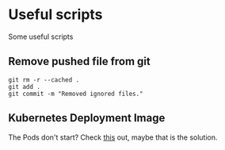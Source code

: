 # Useful scripts
Some useful scripts

## Remove pushed file from git
```
git rm -r --cached .
git add .
git commit -m "Removed ignored files."
```

## Kubernetes Deployment Image
The Pods don't start?
Check [this](https://iximiuz.com/en/posts/kubernetes-kind-load-docker-image/) out, maybe that is the solution.
